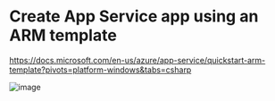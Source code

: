 # Create App Service app using an ARM template

https://docs.microsoft.com/en-us/azure/app-service/quickstart-arm-template?pivots=platform-windows&tabs=csharp

![image](https://user-images.githubusercontent.com/61329442/147818465-c9678426-3696-454d-9ecd-ef05ab7f880b.png)

